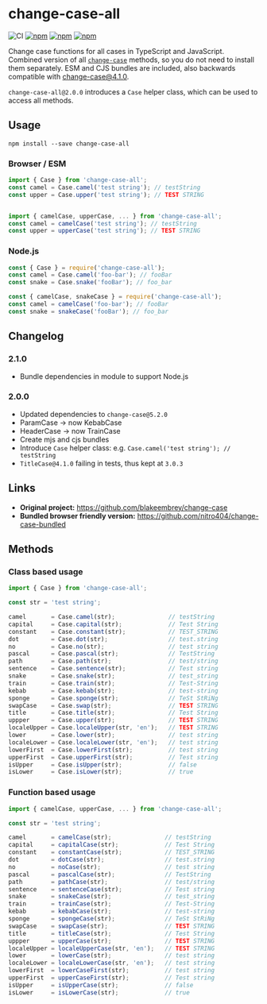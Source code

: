 # change-case-all

![CI](https://github.com/btxtiger/change-case-all/actions/workflows/ci.yml/badge.svg)
[![npm](https://img.shields.io/npm/v/change-case-all.svg)](https://www.npmjs.com/package/change-case-all)
[![npm](https://img.shields.io/npm/dm/change-case-all.svg)](https://www.npmjs.com/package/change-case-all)
[![npm](https://img.shields.io/librariesio/release/npm/change-case-all)](https://www.npmjs.com/package/change-case-all)

Change case functions for all cases in TypeScript and JavaScript.
Combined version of all [`change-case`](https://github.com/blakeembrey/change-case) methods, so you do not need to install them separately.
ESM and CJS bundles are included, also backwards compatible with change-case@4.1.0.

`change-case-all@2.0.0` introduces a `Case` helper class, which can be used to access all methods.

## Usage

```shell script
npm install --save change-case-all
```

### Browser / ESM
```ts
import { Case } from 'change-case-all';
const camel = Case.camel('test string'); // testString
const upper = Case.upper('test string'); // TEST STRING


import { camelCase, upperCase, ... } from 'change-case-all';
const camel = camelCase('test string'); // testString
const upper = upperCase('test string'); // TEST STRING
```

### Node.js
```ts
const { Case } = require('change-case-all');
const camel = Case.camel('foo-bar'); // fooBar
const snake = Case.snake('fooBar'); // foo_bar

const { camelCase, snakeCase } = require('change-case-all');
const camel = camelCase('foo-bar'); // fooBar
const snake = snakeCase('fooBar'); // foo_bar
```

## Changelog

### 2.1.0
- Bundle dependencies in module to support Node.js

### 2.0.0

- Updated dependencies to `change-case@5.2.0`
- ParamCase &rarr; now KebabCase
- HeaderCase &rarr; now TrainCase
- Create mjs and cjs bundles
- Introduce `Case` helper class: e.g. `Case.camel('test string'); // testString`
- `TitleCase@4.1.0` failing in tests, thus kept at `3.0.3`

## Links

- **Original project:** https://github.com/blakeembrey/change-case
- **Bundled browser friendly version:** https://github.com/nitro404/change-case-bundled

## Methods

### Class based usage
```ts
import { Case } from 'change-case-all';

const str = 'test string';

camel       = Case.camel(str);               // testString
capital     = Case.capital(str);             // Test String
constant    = Case.constant(str);            // TEST_STRING
dot         = Case.dot(str);                 // test.string
no          = Case.no(str);                  // test string
pascal      = Case.pascal(str);              // TestString
path        = Case.path(str);                // test/string
sentence    = Case.sentence(str);            // Test string
snake       = Case.snake(str);               // test_string
train       = Case.train(str);               // Test-String
kebab       = Case.kebab(str);               // test-string
sponge      = Case.sponge(str);              // TeSt StRiNg
swapCase    = Case.swap(str);                // TEST STRING
title       = Case.title(str);               // Test String
uppper      = Case.upper(str);               // TEST STRING
localeUpper = Case.localeUpper(str, 'en');   // TEST STRING
lower       = Case.lower(str);               // test string
localeLower = Case.localeLower(str, 'en');   // test string
lowerFirst  = Case.lowerFirst(str);          // test string
upperFirst  = Case.upperFirst(str);          // Test string
isUpper     = Case.isUpper(str);             // false
isLower     = Case.isLower(str);             // true
```

### Function based usage
```ts
import { camelCase, upperCase, ... } from 'change-case-all';

const str = 'test string';

camel       = camelCase(str);               // testString
capital     = capitalCase(str);             // Test String
constant    = constantCase(str);            // TEST_STRING
dot         = dotCase(str);                 // test.string
no          = noCase(str);                  // test string
pascal      = pascalCase(str);              // TestString
path        = pathCase(str);                // test/string
sentence    = sentenceCase(str);            // Test string
snake       = snakeCase(str);               // test_string
train       = trainCase(str);               // Test-String
kebab       = kebabCase(str);               // test-string
sponge      = spongeCase(str);              // TeSt StRiNg
swapCase    = swapCase(str);                // TEST STRING
title       = titleCase(str);               // Test String
uppper      = upperCase(str);               // TEST STRING
localeUpper = localeUpperCase(str, 'en');   // TEST STRING
lower       = lowerCase(str);               // test string
localeLower = localeLowerCase(str, 'en');   // test string
lowerFirst  = lowerCaseFirst(str);          // test string
upperFirst  = upperCaseFirst(str);          // Test string
isUpper     = isUpperCase(str);             // false
isLower     = isLowerCase(str);             // true
```
